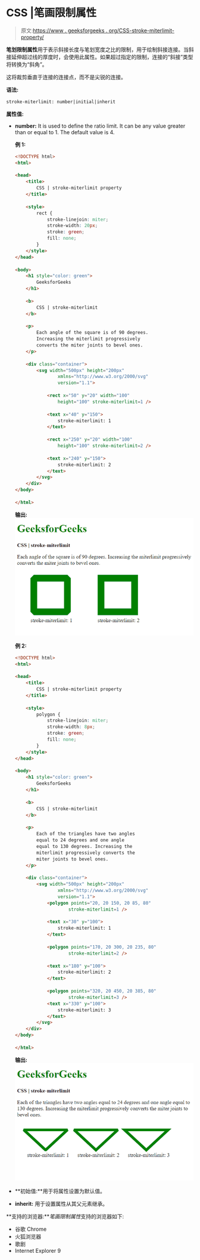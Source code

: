 # CSS |笔画限制属性

> 原文:[https://www . geeksforgeeks . org/CSS-stroke-miterlimit-property/](https://www.geeksforgeeks.org/css-stroke-miterlimit-property/)

**笔划限制属性**用于表示斜接长度与笔划宽度之比的限制，用于绘制斜接连接。当斜接延伸超过线的厚度时，会使用此属性。如果超过指定的限制，连接的“斜接”类型将转换为“斜角”。

这将裁剪垂直于连接的连接点，而不是尖锐的连接。

**语法:**

```html
stroke-miterlimit: number|initial|inherit
```

**属性值:**

*   **number:** It is used to define the ratio limit. It can be any value greater than or equal to 1\. The default value is 4.

    **例 1:**

    ```html
    <!DOCTYPE html>
    <html>

    <head>
        <title>
            CSS | stroke-miterlimit property
        </title>

        <style>
            rect {
                stroke-linejoin: miter;
                stroke-width: 20px;
                stroke: green;
                fill: none;
            }
        </style>
    </head>

    <body>
        <h1 style="color: green">
            GeeksforGeeks
        </h1>

        <b>
            CSS | stroke-miterlimit
        </b>

        <p>
            Each angle of the square is of 90 degrees.
            Increasing the miterlimit progressively
            converts the miter joints to bevel ones.
        </p>

        <div class="container">
            <svg width="500px" height="200px"
                    xmlns="http://www.w3.org/2000/svg"
                    version="1.1">

                <rect x="50" y="20" width="100"
                    height="100" stroke-miterlimit=1 />

                <text x="40" y="150">
                    stroke-miterlimit: 1
                </text>

                <rect x="250" y="20" width="100" 
                    height="100" stroke-miterlimit=2 />

                <text x="240" y="150">
                    stroke-miterlimit: 2
                </text>
            </svg>
        </div>
    </body>

    </html>
    ```

    **输出:**
    ![with-square](img/93e801d442ef3c6b3645e04d59ef1b95.png)

    **例 2:**

    ```html
    <!DOCTYPE html>
    <html>

    <head>
        <title>
            CSS | stroke-miterlimit property
        </title>

        <style>
            polygon {
                stroke-linejoin: miter;
                stroke-width: 8px;
                stroke: green;
                fill: none;
            }
        </style>
    </head>

    <body>
        <h1 style="color: green">
            GeeksforGeeks
        </h1>

        <b>
            CSS | stroke-miterlimit
        </b>

        <p>
            Each of the triangles have two angles
            equal to 24 degrees and one angle 
            equal to 130 degrees. Increasing the
            miterlimit progressively converts the
            miter joints to bevel ones.
        </p>

        <div class="container">
            <svg width="500px" height="200px"
                    xmlns="http://www.w3.org/2000/svg"
                    version="1.1">
                <polygon points="20, 20 150, 20 85, 80"
                        stroke-miterlimit=1 />

                <text x="30" y="100">
                    stroke-miterlimit: 1
                </text>

                <polygon points="170, 20 300, 20 235, 80"
                        stroke-miterlimit=2 />

                <text x="180" y="100">
                    stroke-miterlimit: 2
                </text>

                <polygon points="320, 20 450, 20 385, 80"
                        stroke-miterlimit=3 />
                <text x="330" y="100">
                    stroke-miterlimit: 3
                </text>
            </svg>
        </div>
    </body>

    </html>
    ```

    **输出:**
    ![with-triangle](img/7684f0aaf3c62134b9951a819434d05d.png)

*   **初始值:**用于将属性设置为默认值。
*   **inherit:** 用于设置属性从其父元素继承。

**支持的浏览器:***笔画限制属性*支持的浏览器如下:

*   谷歌 Chrome
*   火狐浏览器
*   歌剧
*   Internet Explorer 9